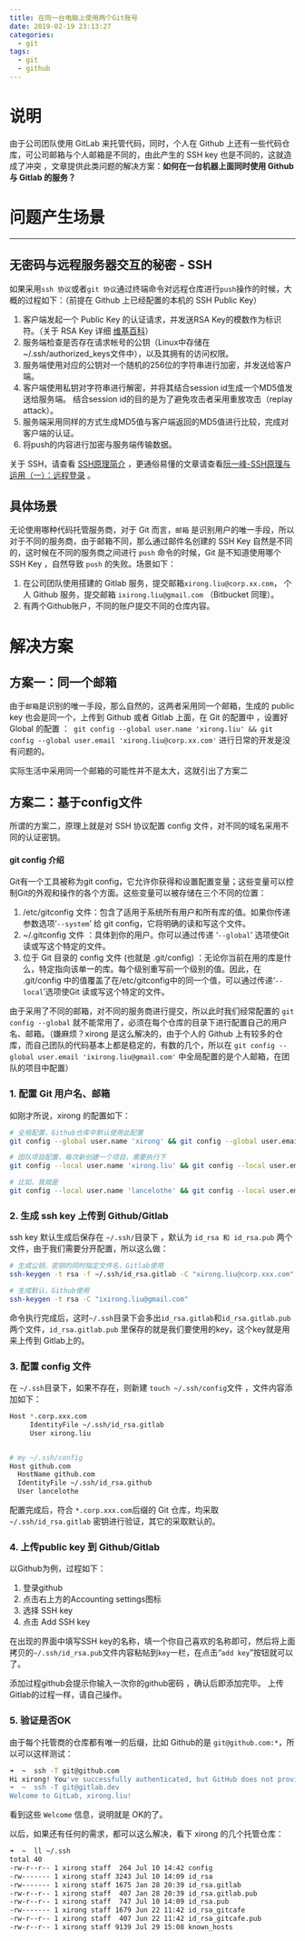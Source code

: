 ```yaml
---
title: 在同一台电脑上使用两个Git账号
date: 2019-02-19 23:13:27
categories:
  - git
tags:
  - git
  - github
---
```


说明
====================

由于公司团队使用 GitLab 来托管代码，同时，个人在 Github 上还有一些代码仓库，可公司邮箱与个人邮箱是不同的，由此产生的 SSH key 也是不同的，这就造成了冲突 ，文章提供此类问题的解决方案：**如何在一台机器上面同时使用 Github 与 Gitlab 的服务？**

# 问题产生场景
-------------

## 无密码与远程服务器交互的秘密 - SSH
如果采用`ssh 协议`或者`git 协议`通过终端命令对远程仓库进行`push`操作的时候，大概的过程如下：（前提在 Github 上已经配置的本机的 SSH Public Key）

1. 客户端发起一个 Public Key 的认证请求，并发送RSA Key的模数作为标识符。（关于 RSA Key 详细 [维基百科](https://en.wikipedia.org/wiki/RSA_(algorithm))）
2. 服务端检查是否存在请求帐号的公钥（Linux中存储在~/.ssh/authorized_keys文件中），以及其拥有的访问权限。
3. 服务端使用对应的公钥对一个随机的256位的字符串进行加密，并发送给客户端。
4. 客户端使用私钥对字符串进行解密，并将其结合session id生成一个MD5值发送给服务端。 结合session id的目的是为了避免攻击者采用重放攻击（replay attack）。
5. 服务端采用同样的方式生成MD5值与客户端返回的MD5值进行比较，完成对客户端的认证。
6. 将push的内容进行加密与服务端传输数据。

关于 SSH，请查看 [SSH原理简介](http://erik-2-blog.logdown.com/posts/74081-ssh-principle) ，更通俗易懂的文章请查看[阮一峰-SSH原理与运用（一）：远程登录](http://www.ruanyifeng.com/blog/2011/12/ssh_remote_login.html) 。

## 具体场景
无论使用哪种代码托管服务商，对于 Git 而言，`邮箱` 是识别用户的唯一手段，所以对于不同的服务商，由于邮箱不同，那么通过邮件名创建的 SSH Key 自然是不同的，这时候在不同的服务商之间进行 `push` 命令的时候，Git 是不知道使用哪个 SSH Key ，自然导致 `push` 的失败。场景如下：

1. 在公司团队使用搭建的 Gitlab 服务，提交邮箱`xirong.liu@corp.xx.com`， 个人 Github 服务，提交邮箱 `ixirong.liu@gmail.com` （Bitbucket 同理）。
2. 有两个Github账户，不同的账户提交不同的仓库内容。

# 解决方案

## 方案一：同一个邮箱
由于`邮箱`是识别的唯一手段，那么自然的，这两者采用同一个邮箱，生成的 public key 也会是同一个，上传到 Github 或者 Gitlab 上面，在 Git 的配置中 ，设置好 Global 的配置 ：` git config --global user.name 'xirong.liu' && git config --global user.email 'xirong.liu@corp.xx.com'` 进行日常的开发是没有问题的。

实际生活中采用同一个邮箱的可能性并不是太大，这就引出了方案二

## 方案二：基于config文件

所谓的方案二，原理上就是对 SSH 协议配置 config 文件，对不同的域名采用不同的认证密钥。

#### git config 介绍
 Git有一个工具被称为git config，它允许你获得和设置配置变量；这些变量可以控制Git的外观和操作的各个方面。这些变量可以被存储在三个不同的位置：

1. /etc/gitconfig 文件：包含了适用于系统所有用户和所有库的值。如果你传递参数选项’`--system`’ 给 git config，它将明确的读和写这个文件。
2. ~/.gitconfig 文件 ：具体到你的用户。你可以通过传递 ‘`--global`’ 选项使Git 读或写这个特定的文件。
3. 位于 Git 目录的 config 文件 (也就是 .git/config) ：无论你当前在用的库是什么，特定指向该单一的库。每个级别重写前一个级别的值。因此，在 .git/config 中的值覆盖了在/etc/gitconfig中的同一个值，可以通过传递‘`--local`’选项使Git 读或写这个特定的文件。

由于采用了不同的邮箱，对不同的服务商进行提交，所以此时我们经常配置的 `git config --global` 就不能常用了，必须在每个仓库的目录下进行配置自己的用户名、邮箱。（嫌麻烦？xirong 是这么解决的，由于个人的 Github 上有较多的仓库，而自己团队的代码基本上都是稳定的，有数的几个，所以在 `git config --global user.email 'ixirong.liu@gmail.com'` 中全局配置的是个人邮箱，在团队的项目中配置）

### 1.  配置 Git 用户名、邮箱

如刚才所说，xirong 的配置如下：

``` bash
# 全局配置，Github仓库中默认使用此配置
git config --global user.name 'xirong' && git config --global user.email 'ixirong.liu@gmail.com'

# 团队项目配置，每次新创建一个项目，需要执行下
git config --local user.name 'xirong.liu' && git config --local user.email 'xirong.liu@corp.xxx.com'

# 比如，我就是
git config --local user.name 'lancelothe' && git config --local user.email '294044124@qq.com'
```

### 2. 生成 ssh key 上传到 Github/Gitlab

ssh key 默认生成后保存在 `~/.ssh/`目录下 ，默认为 `id_rsa 和 id_rsa.pub` 两个文件，由于我们需要分开配置，所以这么做：

``` bash
# 生成公钥、密钥的同时指定文件名，Gitlab使用
ssh-keygen -t rsa -f ~/.ssh/id_rsa.gitlab -C "xirong.liu@corp.xxx.com"

# 生成默认，Github使用
ssh-keygen -t rsa -C "ixirong.liu@gmail.com"
```

命令执行完成后，这时`~/.ssh`目录下会多出`id_rsa.gitlab`和`id_rsa.gitlab.pub`两个文件，`id_rsa.gitlab.pub` 里保存的就是我们要使用的key，这个key就是用来上传到 Gitlab上的。

### 3. 配置 config 文件
在 `~/.ssh`目录下，如果不存在，则新建 `touch ~/.ssh/config`文件 ，文件内容添加如下：

``` bash
Host *.corp.xxx.com
     IdentityFile ~/.ssh/id_rsa.gitlab
     User xirong.liu


# my ~/.ssh/config
Host github.com
  HostName github.com
  IdentityFile ~/.ssh/id_rsa.github
  User lancelothe
```

配置完成后，符合 `*.corp.xxx.com`后缀的 Git 仓库，均采取` ~/.ssh/id_rsa.gitlab` 密钥进行验证，其它的采取默认的。

### 4. 上传public key 到 Github/Gitlab

以Github为例，过程如下：

1. 登录github
2. 点击右上方的Accounting settings图标
3. 选择 SSH key
4. 点击 Add SSH key

在出现的界面中填写SSH key的名称，填一个你自己喜欢的名称即可，然后将上面拷贝的`~/.ssh/id_rsa.pub`文件内容粘帖到`key`一栏，在点击“`add key`”按钮就可以了。

添加过程github会提示你输入一次你的github密码 ，确认后即添加完毕。 上传Gitlab的过程一样，请自己操作。

### 5. 验证是否OK
由于每个托管商的仓库都有唯一的后缀，比如 Github的是 `git@github.com:*`，所以可以这样测试：

``` bash
➜  ~  ssh -T git@github.com
Hi xirong! You've successfully authenticated, but GitHub does not provide shell access.
➜  ~  ssh -T git@gitlab.dev
Welcome to GitLab, xirong.liu!
```

看到这些 `Welcome` 信息，说明就是 OK的了。

以后，如果还有任何的需求，都可以这么解决，看下 xirong 的几个托管仓库：

``` bash
➜  ~  ll ~/.ssh
total 40
-rw-r--r-- 1 xirong staff  264 Jul 10 14:42 config
-rw------- 1 xirong staff 3243 Jul 10 14:09 id_rsa
-rw------- 1 xirong staff 1675 Jan 28 20:39 id_rsa.gitlab
-rw-r--r-- 1 xirong staff  407 Jan 28 20:39 id_rsa.gitlab.pub
-rw-r--r-- 1 xirong staff  747 Jul 10 14:09 id_rsa.pub
-rw------- 1 xirong staff 1679 Jun 22 11:42 id_rsa_gitcafe
-rw-r--r-- 1 xirong staff  407 Jun 22 11:42 id_rsa_gitcafe.pub
-rw-r--r-- 1 xirong staff 9139 Jul 29 15:08 known_hosts
```
